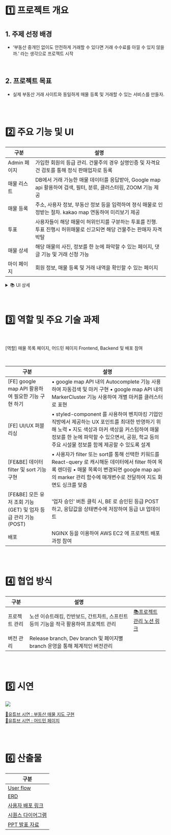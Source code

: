
# 1️⃣ 프로젝트 개요

## 1. 주제 선정 배경
- ‘부동산 중개인 없이도 안전하게 거래할 수 있다면 거래 수수료를 아낄 수 있지 않을까.’ 라는 생각으로 프로젝트 시작

<br>

## 2. 프로젝트 목표
- 실제 부동산 거래 사이트와 동일하게 매물 등록 및 거래할 수 있는 서비스를 만들자.


<br>
<br>
  
# 2️⃣ 주요 기능 및 UI

| 구분        | 설명                                                                          |
| --------- | --------------------------------------------------------------------------- |
| Admin 페이지 | 가입한 회원의 등급 관리. 건물주의 경우 실명인증 및 자격요건 검토를 통해 정식 판매업자로 등록                       |
| 매물 리스트    | DB에서 거래 가능한 매물 데이터를 응답받아, Google map api 활용하여 검색, 필터, 분류, 클러스터링, ZOOM 기능 제공 |
| 매물 등록     | 주소, 사용자 정보, 부동산 정보 등을 입력하여 졍식 매물로 인정받는 절차. kakao map 연동하여 미리보기 제공           |
| 투표        | 사용자들이 해당 매물이 허위인지를 구분하는 투표를 진행. 투표 진행시 허위매물로 신고되면 해당 건물주는 판매자 자격 박탈         |
| 매물 상세     | 해당 매물의 사진, 정보를 한 눈에 파악할 수 있는 페이지, 댓글 기능 및 거래 신청 가능                          |
| 마이 페이지    | 회원 정보, 매물 등록 및 거래 내역을 확인할 수 있는 페이지                                          |

<details>
  <summary> 📚 UI 상세  </summary>

![](https://i.imgur.com/QJN1Izk.jpeg)

![](https://i.imgur.com/xkdz0CU.jpeg)

![](https://i.imgur.com/Atwx05n.jpeg)

![](https://i.imgur.com/kEnLeil.jpeg)

![](https://i.imgur.com/ANLmePa.jpeg)


</details>

 
<br>
<br>

# 3️⃣ 역할 및 주요 기술 과제 

<br>

[역할] 매물 목록 페이지, 어드민 페이지 Frontend, Backend 및 배포 참여

<br>

| 구분                                           | 설명                                                                                                                                                     |
| -------------------------------------------- | ------------------------------------------------------------------------------------------------------------------------------------------------------ |
| [FE] google map API 활용하여 필요한 기능 구현 하기        | • google map API 내의 Autocomplete 기능 사용하여 자동검색 및 마커 구현 • google map API 내의 MarkerCluster 기능 사용하여 개별 마커를 클러스터로 표현<br>                                    |
| [FE] UI/UX 퍼블리싱                              | • styled-component 를 사용하여 벤치마킹 기업인 직방에서 제공하는 UX 포인트를 최대한 반영하기 위해 노력 • 지도 색상과 마커 색상을 커스텀하여 매물 정보를 한 눈에 파악할 수 있으면서, 공원, 학교 등의 주요 시설물 정보를 함께 제공할 수 있도록 설계 |
| [FE&BE] 데이터 filter 및 sort 기능 구현              | • 사용자가 filter 또는 sort를 통해 선택한 키워드를 React-query 로 캐시해둔 데이터에서 filter 하여 목록 렌더링 • 매물 목록이 변경되면 google map api 의 marker 관리 함수에 매개변수로 전달하여 지도 화면도 싱크를 맞춤     |
| [FE&BE] 모든 유저 조회 기능(GET) 및 업자 등급 관리 기능(POST) | '업자 승인' 버튼 클릭 시, BE 로 승인된 등급 POST 하고, 응답값을 상태변수에 저장하여 등급 UI 업데이트                                                                                       |
| 배포                                           | NGINX 등을 이용하여 AWS EC2 에 프로젝트 배포 과정 참여                                                                                                                  |

  <br>
  <br>
  

# 4️⃣ 협업 방식

| 구분      | 설명                                                        |                                                                           |
| ------- | --------------------------------------------------------- | ------------------------------------------------------------------------- |
| 프로젝트 관리 | 노션 이슈트래킹, 칸반보드, 간트차트, 스프린트 등의 기능을 적극 활용하여 프로젝트 관리         | [📚프로젝트 관리 노션 링크](https://www.notion.so/f47d6e32be124db197669425b771856d) |
| 버전 관리   | Release branch, Dev branch 및 페이지별 branch 운영을 통해 체계적인 버전관리 |                                                                           |


<br>
<br>


# 5️⃣ 시연

![](https://i.imgur.com/WRUAS5u.jpeg)

[🔗유튜브 시연 : 부동산 매물 지도 구현 ](https://www.youtube.com/watch?v=g36ussMKr9A&embeds_referring_euri=https%3A%2F%2Fwww.notion.so%2F&feature=emb_imp_woyt)
<br>
[🔗유튜브 시연 : 어드민 페이지 ](https://youtu.be/kpwI7VR-E9s?si=VLxWNllTEPPC9kaR)
  
<br>
<br>

# 6️⃣ 산출물


| 구분                                                                                                   |
| ------------------------------------------------------------------------------------------------------ |
| [User flow](https://tropical-trouser-a8d.notion.site/FlowChart-7f0ff05047f747789935f47fb82a8e9b?pvs=4) |
| [ERD](https://tropical-trouser-a8d.notion.site/ERD-672996733e4f4c25af31ee5e15998ef6?pvs=4)             |
| [사용자 배포 링크](http://ec2-3-37-244-154.ap-northeast-2.compute.amazonaws.com/)                      |
| [시퀀스 다이어그램](https://dbdiagram.io/d/6541ab467d8bbd64653cf50b)                                   |
| [PPT 발표 자료](https://tropical-trouser-a8d.notion.site/PPT-3ba1b68af3654ca5b1a0e5a20cefce54?pvs=4)   |

<br>
<br>

